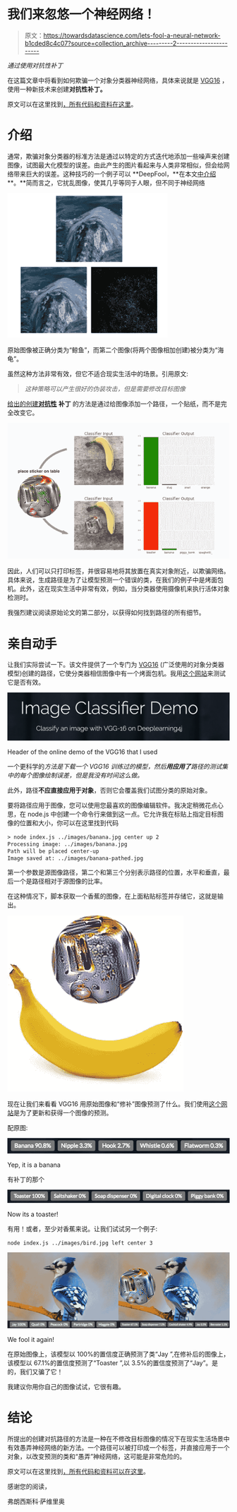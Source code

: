 # 我们来忽悠一个神经网络！

> 原文：<https://towardsdatascience.com/lets-fool-a-neural-network-b1cded8c4c07?source=collection_archive---------2----------------------->

*通过使用对抗性补丁*

在这篇文章中将看到如何欺骗一个对象分类器神经网络，具体来说就是 [VGG16](https://arxiv.org/abs/1409.1556) ，使用一种新技术来创建**对抗性补丁。**

原文可以在这里找到[，所有代码和资料](https://arxiv.org/abs/1712.09665)[在这里](https://github.com/FrancescoSaverioZuppichini/Fool-Object-Classifier/blob/master/paper/Adversarial%20Patch.pdf)。

# 介绍

通常，欺骗对象分类器的标准方法是通过以特定的方式迭代地添加一些噪声来创建图像，试图最大化模型的误差。由此产生的图片看起来与人类非常相似，但会给网络带来巨大的误差。这种技巧的一个例子可以 **DeepFool，**在本文[中介绍](https://www.cv-foundation.org/openaccess/content_cvpr_2016/papers/Moosavi-Dezfooli_DeepFool_A_Simple_CVPR_2016_paper.pdf) **。**简而言之，它扰乱图像，使其几乎等同于人眼，但不同于神经网络

![](img/da3ff5af42da64ce28b98e4039888a01.png)

原始图像被正确分类为“鲸鱼”，而第二个图像(将两个图像相加创建)被分类为“海龟”。

虽然这种方法非常有效，但它不适合现实生活中的场景。引用原文:

> *这种策略可以产生很好的伪装攻击，但是需要修改目标图像*

[给出的创建**对抗性**](https://arxiv.org/abs/1712.09665) **补丁** [](https://arxiv.org/abs/1712.09665)的方法是通过给图像添加一个路径，一个贴纸，而不是完全改变它。

![](img/fe9d9376193d7057a1f3dfadc79c78fc.png)

因此，人们可以只打印标签，并很容易地将其放置在真实对象附近，以欺骗网络。具体来说，生成路径是为了让模型预测一个错误的类，在我们的例子中是烤面包机。此外，这在现实生活中非常有效，例如，当分类器使用摄像机来执行活体对象检测时。

我强烈建议阅读原始论文的第二部分，以获得如何找到路径的所有细节。

# 亲自动手

让我们实际尝试一下。该文件提供了一个专门为 [VGG16](https://arxiv.org/abs/1409.1556) (广泛使用的对象分类器模型)创建的路径，它使分类器相信图像中有一个烤面包机。我用[这个网站](https://deeplearning4j.org/demo-classifier-vgg16)来测试它是否有效。

![](img/4b4107c31af8d7ca559a2594473c2452.png)

Header of the online demo of the VGG16 that I used

一个更科学的*方法是下载一个 VGG16 训练过的模型，然后**用应用了**路径的测试集中的每个图像绘制误差，但是我没有时间这么做。*

此外，路径**不应直接应用于对象**，否则它会覆盖我们试图分类的原始对象。

要将路径应用于图像，您可以使用您最喜欢的图像编辑软件。我决定稍微花点心思，在 node.js 中创建一个命令行来做到这一点。它允许我在标贴上指定目标图像的位置和大小，你可以在这里找到代码

```
> node index.js ../images/banana.jpg center up 2
Processing image: ../images/banana.jpg
Path will be placed center-up
Image saved at: ../images/banana-pathed.jpg
```

第一个参数是源图像路径，第二个和第三个分别表示路径的位置，水平和垂直，最后一个是路径相对于源图像的比率。

在这种情况下，脚本获取一个香蕉的图像，在上面粘贴标签并存储它，这就是输出。

![](img/88314af59fe185f471437bee38cb65d3.png)

现在让我们来看看 VGG16 用原始图像和“修补”图像预测了什么。我们使用[这个网站](https://deeplearning4j.org/demo-classifier-vgg16)是为了更新和获得一个图像的预测。

配原图:

![](img/646918821a3f8da7f2a54d8b291727d7.png)

Yep, it is a banana

有补丁的那个

![](img/0829b1c5f42523cbc15c5371d3d7eaeb.png)

Now its a toaster!

有用！或者，至少对香蕉来说。让我们试试另一个例子:

```
node index.js ../images/bird.jpg left center 3
```

![](img/df898271ca824aa3231283a3a64f462e.png)

We fool it again!

在原始图像上，该模型以 100%的置信度正确预测了类“Jay ”,在修补后的图像上，该模型以 67.1%的置信度预测了“Toaster ”,以 3.5%的置信度预测了“Jay”。是的，我们又骗了它！

我建议你用你自己的图像试试，它很有趣。

# **结论**

所提出的创建对抗路径的方法是一种在不修改目标图像的情况下在现实生活场景中有效愚弄神经网络的新方法。一个路径可以被打印成一个标签，并直接应用于一个对象，以改变预测的类和“愚弄”神经网络，这可能是非常危险的。

原文可以在这里找到[，所有代码和资料](https://arxiv.org/abs/1712.09665)[可以在这里](https://github.com/FrancescoSaverioZuppichini/Fool-Object-Classifier/blob/master/paper/Adversarial%20Patch.pdf)。

感谢您的阅读，

弗朗西斯科·萨维里奥